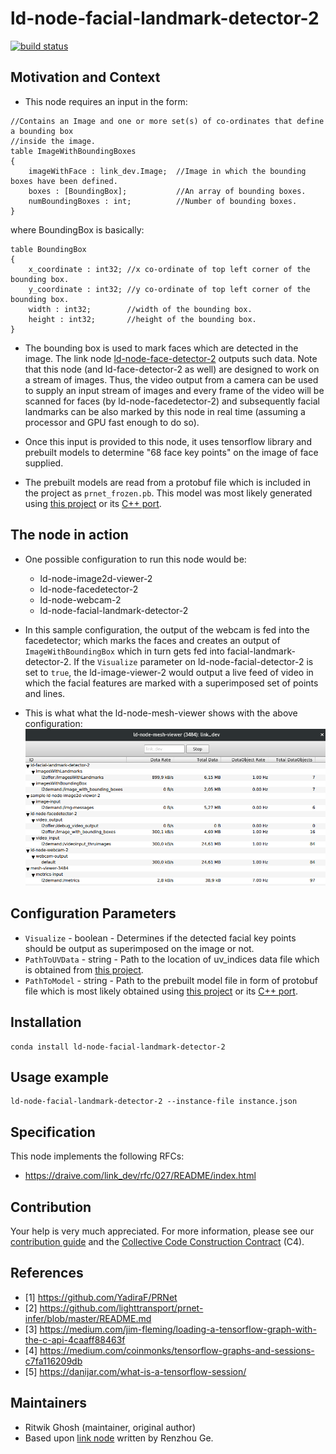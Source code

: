 # ld-node-facial-landmark-detector-2

[![build status](https://gitlab.com/link.developers.beta/ld-node-facial-landmark-detector-2/badges/master/build.svg)](https://gitlab.com/link.developers.beta/ld-node-facial-landmark-detector-2/commits/master)

## Motivation and Context

- This node requires an input in the form:

```
//Contains an Image and one or more set(s) of co-ordinates that define a bounding box 
//inside the image.
table ImageWithBoundingBoxes
{
    imageWithFace : link_dev.Image;  //Image in which the bounding boxes have been defined.
    boxes : [BoundingBox];           //An array of bounding boxes. 
    numBoundingBoxes : int;          //Number of bounding boxes.
}
```
where BoundingBox is basically:
```
table BoundingBox
{
    x_coordinate : int32; //x co-ordinate of top left corner of the bounding box.
    y_coordinate : int32; //y co-ordinate of top left corner of the bounding box.
    width : int32;        //width of the bounding box.
    height : int32;       //height of the bounding box.
}

```

- The bounding box is used to mark faces which are detected in the image. The link node [ld-node-face-detector-2](https://gitlab.com/ritwikgh/ld-node-facial-landmark-detector-2) outputs such data. Note that this node (and ld-face-detector-2 as well) are designed to work on a stream of images. Thus, the video output from a camera can be used to supply an input stream of images and every frame of the video will be scanned for faces (by ld-node-facedetector-2) and subsequently facial landmarks can be also marked by this node in real time (assuming a processor and GPU fast enough to do so).

- Once this input is provided to this node, it uses tensorflow library and prebuilt models to determine "68 face key points" on the image of face supplied. 

- The prebuilt models are read from a protobuf file which is included in the project as `prnet_frozen.pb`. This model was most likely generated using [this project](https://github.com/YadiraF/PRNet) or its [C++ port](https://github.com/lighttransport/prnet-infer).


## The node in action

- One possible configuration to run this node would be:
  - ld-node-image2d-viewer-2
  - ld-node-facedetector-2
  - ld-node-webcam-2
  - ld-node-facial-landmark-detector-2

- In this sample configuration, the output of the webcam is fed into the facedetector; which marks the faces and creates an output of `ImageWithBoundingBox` which in turn gets fed into facial-landmark-detector-2. If the `Visualize` parameter on ld-node-facial-detector-2 is set to `true`, the ld-image-viewer-2 would output a live feed of video in which the facial features are marked with a superimposed set of points and lines.
- This is what what the ld-node-mesh-viewer shows with the above configuration:
![](assets/mesh_viewer_on_sample_configuration.png)

## Configuration Parameters
- `Visualize` - boolean - Determines if the detected facial key points should be output as superimposed on the image or not.
- `PathToUVData` - string - Path to the location of uv_indices data file which is obtained from [this project](https://github.com/YadiraF/PRNet). 
- `PathToModel` - string - Path to the prebuilt model file in form of protobuf file which is most likely obtained using [this project](https://github.com/YadiraF/PRNet) or its [C++ port](https://github.com/lighttransport/prnet-infer).

## Installation

```
conda install ld-node-facial-landmark-detector-2
```

## Usage example

```
ld-node-facial-landmark-detector-2 --instance-file instance.json
```

## Specification

This node implements the following RFCs:
- https://draive.com/link_dev/rfc/027/README/index.html

## Contribution

Your help is very much appreciated. For more information, please see our [contribution guide](./CONTRIBUTING.md) and the [Collective Code Construction Contract](https://gitlab.com/link.developers/RFC/blob/master/001/README.md) (C4).

## References
- [1]  https://github.com/YadiraF/PRNet
- [2]  https://github.com/lighttransport/prnet-infer/blob/master/README.md
- [3]  https://medium.com/jim-fleming/loading-a-tensorflow-graph-with-the-c-api-4caaff88463f
- [4]  https://medium.com/coinmonks/tensorflow-graphs-and-sessions-c7fa116209db 
- [5]  https://danijar.com/what-is-a-tensorflow-session/

## Maintainers

- Ritwik Ghosh (maintainer, original author)
- Based upon [link node](https://gitlab.com/link.developers.beta/ld-node-facial-landmark-detector) written by Renzhou Ge.
